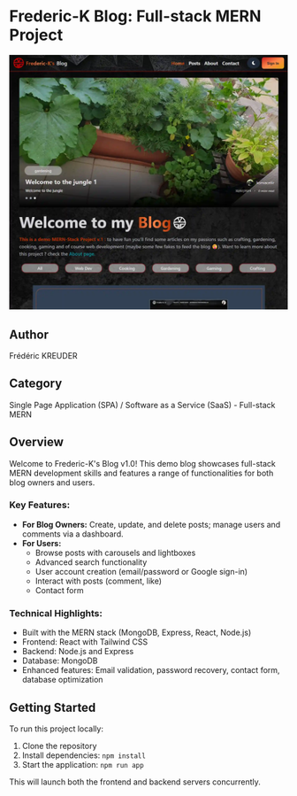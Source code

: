 # Frederic-K Blog: Full-stack MERN Project
![Blog Banner](client/src/assets/readme/FKBlog-1.webp)

## Author
Frédéric KREUDER

## Category
Single Page Application (SPA) / Software as a Service (SaaS) - Full-stack MERN

## Overview
Welcome to Frederic-K's Blog v1.0! This demo blog showcases full-stack MERN development skills and features a range of functionalities for both blog owners and users.

### Key Features:
- **For Blog Owners:** Create, update, and delete posts; manage users and comments via a dashboard.
- **For Users:** 
  - Browse posts with carousels and lightboxes
  - Advanced search functionality
  - User account creation (email/password or Google sign-in)
  - Interact with posts (comment, like)
  - Contact form

### Technical Highlights:
- Built with the MERN stack (MongoDB, Express, React, Node.js)
- Frontend: React with Tailwind CSS
- Backend: Node.js and Express
- Database: MongoDB
- Enhanced features: Email validation, password recovery, contact form, database optimization

## Getting Started

To run this project locally:

1. Clone the repository
2. Install dependencies: `npm install`
3. Start the application: `npm run app`

This will launch both the frontend and backend servers concurrently.